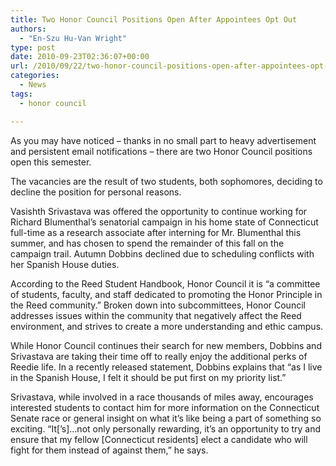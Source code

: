 ```yaml
---
title: Two Honor Council Positions Open After Appointees Opt Out
authors: 
  - "En-Szu Hu-Van Wright"
type: post
date: 2010-09-23T02:36:07+00:00
url: /2010/09/22/two-honor-council-positions-open-after-appointees-opt-out/
categories:
  - News
tags:
  - honor council

---
```

As you may have noticed – thanks in no small part to heavy advertisement and persistent email notifications – there are two Honor Council positions open this semester.

The vacancies are the result of two students, both sophomores, deciding to decline the position for personal reasons.

Vasishth Srivastava was offered the opportunity to continue working for Richard Blumenthal’s senatorial campaign in his home state of Connecticut full-time as a research associate after interning for Mr. Blumenthal this summer, and has chosen to spend the remainder of this fall on the campaign trail. Autumn Dobbins declined due to scheduling conflicts with her Spanish House duties.

According to the Reed Student Handbook, Honor Council it is “a committee of students, faculty, and staff dedicated to promoting the Honor Principle in the Reed community.” Broken down into subcommittees, Honor Council addresses issues within the community that negatively affect the Reed environment, and strives to create a more understanding and ethic campus.

While Honor Council continues their search for new members, Dobbins and Srivastava are taking their time off to really enjoy the additional perks of Reedie life. In a recently released statement, Dobbins explains that “as I live in the Spanish House, I felt it should be put first on my priority list.”

Srivastava, while involved in a race thousands of miles away, encourages interested students to contact him for more information on the Connecticut Senate race or general insight on what it’s like being a part of something so exciting. “It[’s]…not only personally rewarding, it’s an opportunity to try and ensure that my fellow [Connecticut residents] elect a candidate who will fight for them instead of against them,” he says.
